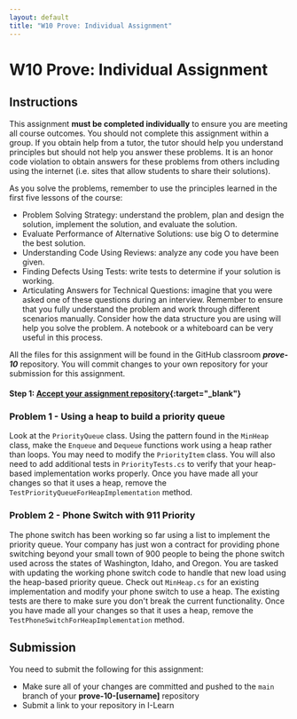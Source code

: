 ```yaml
---
layout: default
title: "W10 Prove: Individual Assignment"
---
```


# W10 Prove: Individual Assignment
## Instructions
This assignment **must be completed individually** to ensure you are meeting all course outcomes. You should not complete this assignment within a group. If you obtain help from a tutor, the tutor should help you understand principles but should not help you answer these problems. It is an honor code violation to obtain answers for these problems from others including using the internet (i.e. sites that allow students to share their solutions).

As you solve the problems, remember to use the principles learned in the first five lessons of the course:
* Problem Solving Strategy: understand the problem, plan and design the solution, implement the solution, and evaluate the solution.
* Evaluate Performance of Alternative Solutions: use big O to determine the best solution.
* Understanding Code Using Reviews: analyze any code you have been given.
* Finding Defects Using Tests: write tests to determine if your solution is working.
* Articulating Answers for Technical Questions: imagine that you were asked one of these questions during an interview. Remember to ensure that you fully understand the problem and work through different scenarios manually. Consider how the data structure you are using will help you solve the problem. A notebook or a whiteboard can be very useful in this process.

All the files for this assignment will be found in the GitHub classroom ***prove-10*** repository. You will commit changes to your own repository for your submission for this assignment.

#### Step 1: [Accept your assignment repository](prove-classroom-heap){:target="_blank"}

### Problem 1 - Using a heap to build a priority queue
Look at the `PriorityQueue` class. Using the pattern found in the `MinHeap` class, make the `Enqueue` and `Dequeue` functions work using a heap rather than loops. You may need to modify the `PriorityItem` class. You will also need to add additional tests in `PriorityTests.cs` to verify that your heap-based implementation works properly. Once you have made all your changes so that it uses a heap, remove the `TestPriorityQueueForHeapImplementation` method.

### Problem 2 - Phone Switch with 911 Priority
The phone switch has been working so far using a list to implement the priority queue. Your company has just won a contract for providing phone switching beyond your small town of 900 people to being the phone switch used across the states of Washington, Idaho, and Oregon. You are tasked with updating the working phone switch code to handle that new load using the heap-based priority queue. Check out `MinHeap.cs` for an existing implementation and modify your phone switch to use a heap. The existing tests are there to make sure you don't break the current functionality. Once you have made all your changes so that it uses a heap, remove the `TestPhoneSwitchForHeapImplementation` method.

## Submission
You need to submit the following for this assignment:
* Make sure all of your changes are committed and pushed to the `main` branch of your **prove-10-[username]** repository
* Submit a link to your repository in I-Learn
